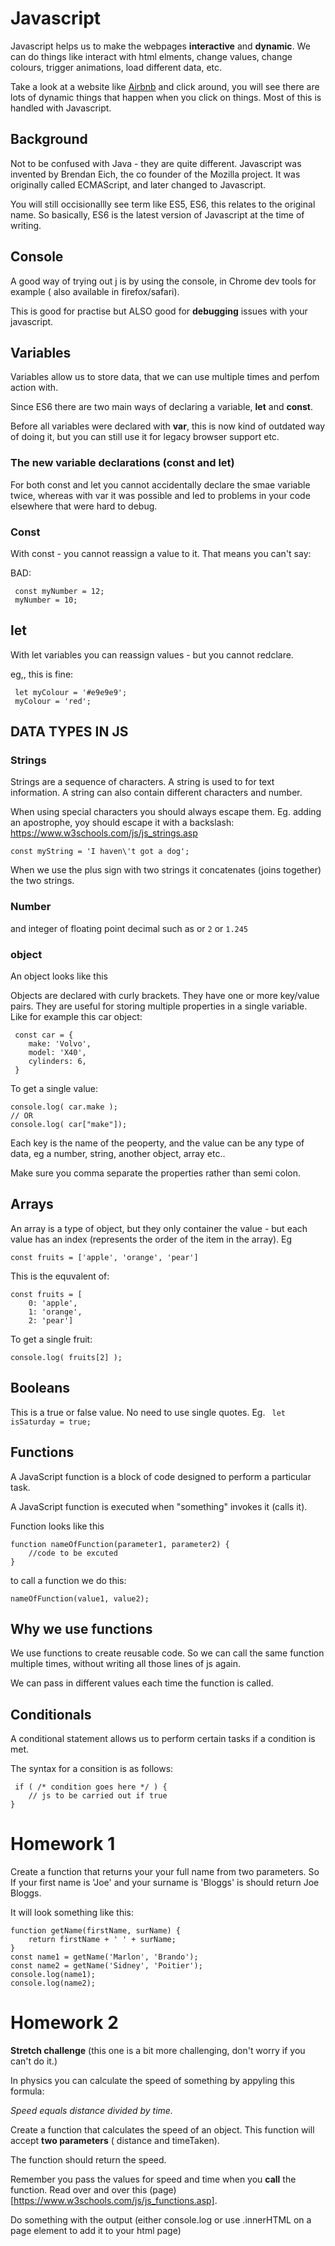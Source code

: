 # Javascript

Javascript helps us to make the webpages **interactive** and **dynamic**. We can do things like interact with html elments, change values, change colours, trigger animations, load different data, etc.

Take a look at a website like [Airbnb](https://www.airbnb.co.uk/) and click around, you will see there are lots of dynamic things that happen when you click on things. Most of this is handled with Javascript.

## Background 

Not to be confused with Java - they are quite different. Javascript was invented by Brendan Eich, the co founder of the Mozilla project. It was originally called ECMAScript, and later changed to Javascript.

You will still occisionallly see term like ES5, ES6, this relates to the original name. So basically, ES6 is the latest version of Javascript at the time of writing.

## Console

A good way of trying out j is by using the console, in Chrome dev tools for example ( also available in firefox/safari).

This is good for practise but ALSO good for **debugging** issues with your javascript.


## Variables

Variables allow us to store data, that we can use multiple times and perfom action with.

Since ES6 there are two main ways of declaring a variable, **let** and **const**.

Before all variables were declared with **var**, this is now kind of outdated way of doing it, but you can still use it for legacy browser support etc.

### The new variable declarations (const and let)

For both const and let you cannot accidentally declare the smae variable twice, whereas with var it was possible and led to problems in your code elsewhere that were hard to debug.

### Const
With const - you cannot reassign a value to it. That means you can't say:

BAD:
```
 const myNumber = 12;
 myNumber = 10;
```

## let
With let variables you can reassign values - but you cannot redclare.

eg,, this is fine:
```
 let myColour = '#e9e9e9';
 myColour = 'red';
```


## DATA TYPES IN JS

### Strings

Strings are a sequence of characters. A string is used to for text information. A string can also contain different characters and number.

When using special characters you should always escape them. Eg. adding an apostrophe, yoy should escape it with a backslash:
https://www.w3schools.com/js/js_strings.asp

```
const myString = 'I haven\'t got a dog';

```

When we use the plus sign with two strings it concatenates (joins together) the two strings.

### Number

and integer of floating point decimal such as  or `2` or `1.245`

### object

An object looks like this 


Objects are declared with curly brackets. They have one or more key/value pairs. They are useful for storing multiple properties in a single variable. Like for example this car object:

```
 const car = {
    make: 'Volvo',
    model: 'X40',
    cylinders: 6,
 }
```

To get a single value:

```
console.log( car.make );
// OR
console.log( car["make"]);
```
Each key is the name of the peoperty, and the value can be any type of data, eg a number, string, another object, array etc..

Make sure you comma separate the properties rather than semi colon.

## Arrays 

An array is a type of object, but they only container the value - but each value has an index (represents the order of the item in the array). Eg
```
const fruits = ['apple', 'orange', 'pear']
```
This is the equvalent of:
```
const fruits = [
    0: 'apple', 
    1: 'orange', 
    2: 'pear']
```

To get a single fruit:

```
console.log( fruits[2] );
```

## Booleans

This is a true or false value. No need to use single quotes.
 Eg.
` let isSaturday = true;`




## Functions

A JavaScript function is a block of code designed to perform a particular task.

A JavaScript function is executed when "something" invokes it (calls it).

Function looks like this

```
function nameOfFunction(parameter1, parameter2) {
    //code to be excuted
}
```

to call a function we do this:
```
nameOfFunction(value1, value2);
```
## Why we use functions

We use functions to create reusable code. So we can call the same function multiple times, without writing all those lines of js again.

We can pass in different values each time the function is called.

## Conditionals

A conditional statement allows us to perform certain tasks if a condition is met. 

The syntax for a consition is as follows:
```
 if ( /* condition goes here */ ) {
    // js to be carried out if true
}
```


# Homework 1

Create a function that returns your your full name from two parameters. So If your first name is 'Joe' and your surname is 'Bloggs' is should return Joe Bloggs.

It will look something like this:

```
function getName(firstName, surName) {
    return firstName + ' ' + surName;
}
const name1 = getName('Marlon', 'Brando');
const name2 = getName('Sidney', 'Poitier');
console.log(name1);
console.log(name2);
```

# Homework 2

**Stretch challenge** (this one is a bit more challenging, don't worry if you can't do it.)

In physics you can calculate the speed of something by appyling this formula:

_Speed equals distance divided by time._

Create a function that calculates the speed of an object. This function will accept **two parameters** ( distance and timeTaken).

The function should return the speed.

Remember you pass the values for speed and time when you **call** the function. Read over and over this (page)[https://www.w3schools.com/js/js_functions.asp]. 

Do something with the output (either console.log or use .innerHTML on a page element to add it to your html page)



